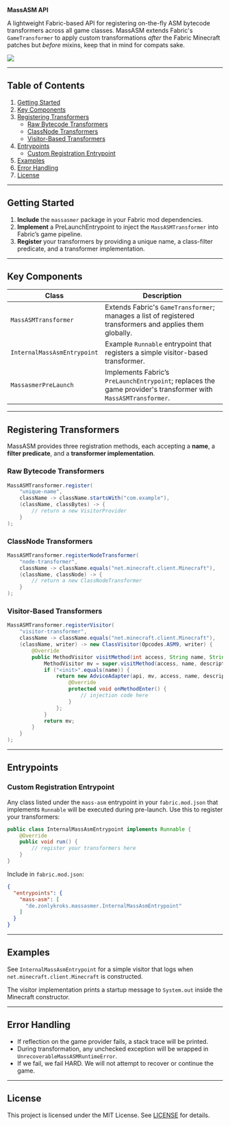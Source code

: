 **MassASM API**

A lightweight Fabric-based API for registering on-the-fly ASM bytecode transformers across all game classes. MassASM extends Fabric's `GameTransformer` to apply custom transformations *after* the Fabric Minecraft patches but *before* mixins, keep that in mind for compats sake.

[![](https://jitpack.io/v/zOnlyKroks/MassAsmer.svg)](https://jitpack.io/#zOnlyKroks/MassAsmer)

---

## Table of Contents

1. [Getting Started](#getting-started)
2. [Key Components](#key-components)
3. [Registering Transformers](#registering-transformers)
    - [Raw Bytecode Transformers](#raw-bytecode-transformers)
    - [ClassNode Transformers](#classnode-transformers)
    - [Visitor-Based Transformers](#visitor-based-transformers)
4. [Entrypoints](#entrypoints)
    - [Custom Registration Entrypoint](#custom-registration-entrypoint)
5. [Examples](#examples)
6. [Error Handling](#error-handling)
7. [License](#license)

---

## Getting Started

1. **Include** the `massasmer` package in your Fabric mod dependencies.
2. **Implement** a PreLaunchEntrypoint to inject the `MassASMTransformer` into Fabric’s game pipeline.
3. **Register** your transformers by providing a unique name, a class-filter predicate, and a transformer implementation.

---

## Key Components

| Class                       | Description |
|-----------------------------|-------------|
| `MassASMTransformer`        | Extends Fabric's `GameTransformer`; manages a list of registered transformers and applies them globally. |
| `InternalMassAsmEntrypoint` | Example `Runnable` entrypoint that registers a simple visitor-based transformer. |
| `MassasmerPreLaunch`        | Implements Fabric’s `PreLaunchEntrypoint`; replaces the game provider's transformer with `MassASMTransformer`. |

---

## Registering Transformers

MassASM provides three registration methods, each accepting a **name**, a **filter predicate**, and a **transformer implementation**.

### Raw Bytecode Transformers

```java
MassASMTransformer.register(
    "unique-name",
    className -> className.startsWith("com.example"),
    (className, classBytes) -> {
        // return a new VisitorProvider
    }
);
```

### ClassNode Transformers

```java
MassASMTransformer.registerNodeTransformer(
    "node-transformer",
    className -> className.equals("net.minecraft.client.Minecraft"),
    (className, classNode) -> {
        // return a new ClassNodeTransformer
    }
);
```

### Visitor-Based Transformers

```java
MassASMTransformer.registerVisitor(
    "visitor-transformer",
    className -> className.equals("net.minecraft.client.Minecraft"),
    (className, writer) -> new ClassVisitor(Opcodes.ASM9, writer) {
        @Override
        public MethodVisitor visitMethod(int access, String name, String descriptor, String signature, String[] exceptions) {
            MethodVisitor mv = super.visitMethod(access, name, descriptor, signature, exceptions);
            if ("<init>".equals(name)) {
                return new AdviceAdapter(api, mv, access, name, descriptor) {
                    @Override
                    protected void onMethodEnter() {
                        // injection code here
                    }
                };
            }
            return mv;
        }
    }
);
```

---
## Entrypoints

### Custom Registration Entrypoint

Any class listed under the `mass-asm` entrypoint in your `fabric.mod.json` that implements `Runnable` will be executed during pre-launch. Use this to register your transformers:

```java
public class InternalMassAsmEntrypoint implements Runnable {
    @Override
    public void run() {
        // register your transformers here
    }
}
```

Include in `fabric.mod.json`:

```json
{
  "entrypoints": {
    "mass-asm": [
      "de.zonlykroks.massasmer.InternalMassAsmEntrypoint"
    ]
  }
}
```

---

## Examples

See `InternalMassAsmEntrypoint` for a simple visitor that logs when `net.minecraft.client.Minecraft` is constructed.

The visitor implementation prints a startup message to `System.out` inside the Minecraft constructor.

---

## Error Handling

- If reflection on the game provider fails, a stack trace will be printed.
- During transformation, any unchecked exception will be wrapped in `UnrecoverableMassASMRuntimeError`.
- If we fail, we fail HARD. We will not attempt to recover or continue the game.
---

## License

This project is licensed under the MIT License. See [LICENSE](LICENSE) for details.

